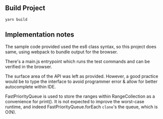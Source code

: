 ## Build Project

`yarn build`

## Implementation notes

The sample code provided used the es6 class syntax, so this project does same, using webpack to bundle output for the browser.

There's a main.js entrypoint which runs the test commands and can be verified in the browser.

The surface area of the API was left as provided. However, a good practice would be to type the interface to avoid programmer error & allow for better autocomplete within IDE.

FastPriorityQueue is used to store the ranges within RangeCollection as a convenience for print(). It is not expected to improve the worst-case runtime, and indeed FastPriorityQueue.forEach `clone`'s the queue, which is O(N).
